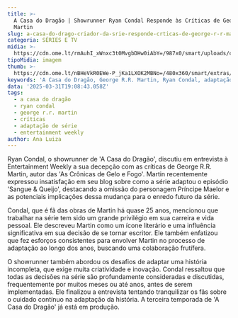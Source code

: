 ```yaml
---
title: >-
  A Casa do Dragão | Showrunner Ryan Condal Responde às Críticas de George R.R.
  Martin
slug: a-casa-do-drago-criador-da-srie-responde-crticas-de-george-r-r-martin
categoria: SÉRIES E TV
midia: >-
  https://cdn.ome.lt/rmAuhI_xWnxc3t0MvgbDHw0iAbY=/987x0/smart/uploads/conteudo/fotos/02_MOqInDe.jpg
tipoMidia: imagem
thumb: >-
  https://cdn.ome.lt/nBHeVkR0EWe-P_jKa1LXOK2MBNo=/480x360/smart/extras/conteudos/Captura_de_tela_2025-03-31_155604.png
keywords: 'A Casa do Dragão, George R.R. Martin, Ryan Condal, adaptação, série'
data: '2025-03-31T19:08:43.058Z'
tags:
  - a casa do dragão
  - ryan condal
  - george r.r. martin
  - críticas
  - adaptação de série
  - entertainment weekly
author: Ana Luiza
---
```


Ryan Condal, o showrunner de 'A Casa do Dragão', discutiu em entrevista à Entertainment Weekly a sua decepção com as críticas de George R.R. Martin, autor das 'As Crônicas de Gelo e Fogo'. Martin recentemente expressou insatisfação em seu blog sobre como a série adaptou o episódio 'Sangue & Queijo', destacando a omissão do personagem Príncipe Maelor e as potenciais implicações dessa mudança para o enredo futuro da série.

Condal, que é fã das obras de Martin há quase 25 anos, mencionou que trabalhar na série tem sido um grande privilégio em sua carreira e vida pessoal. Ele descreveu Martin como um ícone literário e uma influência significativa em sua decisão de se tornar escritor. Ele também enfatizou que fez esforços consistentes para envolver Martin no processo de adaptação ao longo dos anos, buscando uma colaboração frutífera.

O showrunner também abordou os desafios de adaptar uma história incompleta, que exige muita criatividade e inovação. Condal ressaltou que todas as decisões na série são profundamente consideradas e discutidas, frequentemente por muitos meses ou até anos, antes de serem implementadas. Ele finalizou a entrevista tentando tranquilizar os fãs sobre o cuidado contínuo na adaptação da história. A terceira temporada de 'A Casa do Dragão' já está em produção.
